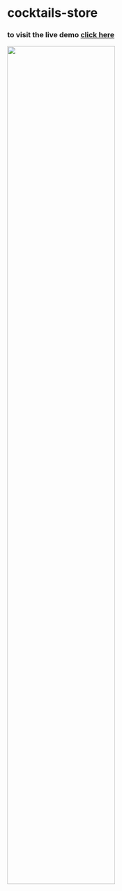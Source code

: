 # cocktails-store
<h3>to visit the live demo <a href="https://cocktails-store-project.netlify.app" target="_blank" >click here</a> </h3>

<img    width="70%" src="screencapture-cocktails-store-project-netlify-app-2023-02-07-19_15_08.png"/>

